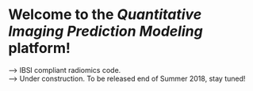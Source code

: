 # Welcome to the _Quantitative Imaging Prediction Modeling_ platform!

--> IBSI compliant radiomics code.  
--> Under construction. To be released end of Summer 2018, stay tuned!
